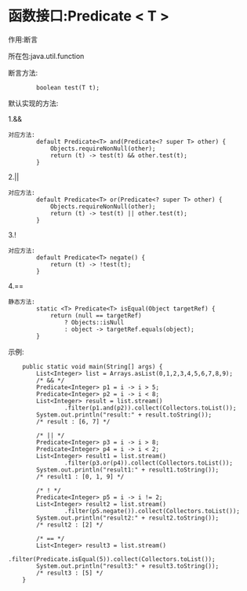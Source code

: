 函数接口:Predicate < T >
===

作用:断言

所在包:java.util.function

断言方法:

            boolean test(T t);
默认实现的方法:

1.&&

    对应方法:    
            default Predicate<T> and(Predicate<? super T> other) {
                Objects.requireNonNull(other);
                return (t) -> test(t) && other.test(t);
            }
2.||

    对应方法:
            default Predicate<T> or(Predicate<? super T> other) {
                Objects.requireNonNull(other);
                return (t) -> test(t) || other.test(t);
            }
3.!

    对应方法:
            default Predicate<T> negate() {
                return (t) -> !test(t);
            }

4.==

    静态方法:
            static <T> Predicate<T> isEqual(Object targetRef) {
                return (null == targetRef)
                    ? Objects::isNull
                    : object -> targetRef.equals(object);
            }

示例:

        public static void main(String[] args) {
            List<Integer> list = Arrays.asList(0,1,2,3,4,5,6,7,8,9);
            /* && */
            Predicate<Integer> p1 = i -> i > 5;
            Predicate<Integer> p2 = i -> i < 8;
            List<Integer> result = list.stream()
                    .filter(p1.and(p2)).collect(Collectors.toList());
            System.out.println("result:" + result.toString());
            /* result : [6, 7] */
            
            /* || */
            Predicate<Integer> p3 = i -> i > 8;
            Predicate<Integer> p4 = i -> i < 2;
            List<Integer> result1 = list.stream()
                    .filter(p3.or(p4)).collect(Collectors.toList());
            System.out.println("result1:" + result1.toString());
            /* result1 : [0, 1, 9] */
            
            /* ! */
            Predicate<Integer> p5 = i -> i != 2;
            List<Integer> result2 = list.stream()
                    .filter(p5.negate()).collect(Collectors.toList());
            System.out.println("result2:" + result2.toString());
            /* result2 : [2] */
            
            /* == */
            List<Integer> result3 = list.stream()
                    .filter(Predicate.isEqual(5)).collect(Collectors.toList());
            System.out.println("result3:" + result3.toString());
            /* result3 : [5] */
        }
